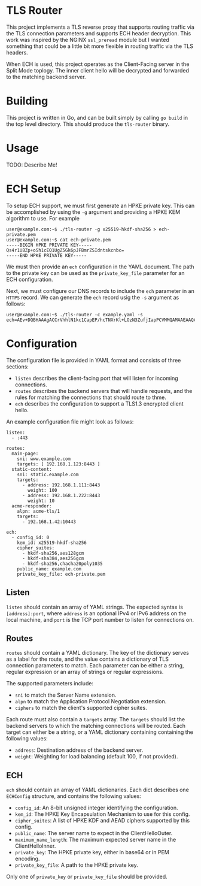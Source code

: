# TLS Router
This project implements a TLS reverse proxy that supports routing traffic via
the TLS connection parameters and supports ECH header decryption. This work was
inspired by the NGINX `ssl_preread` module but I wanted something that could be
a little bit more flexible in routing traffic via the TLS headers.

When ECH is used, this project operates as the Client-Facing server in the Split
Mode toplogy. The inner client hello will be decrypted and forwarded to the
matching backend server.

# Building
This project is written in Go, and can be built simply by calling `go build` in
the top level directory. This should produce the `tls-router` binary.

# Usage
TODO: Describe Me!

# ECH Setup

To setup ECH support, we must first generate an HPKE private key. This can be
accomplished by using the `-g` argument and providing a HPKE KEM algorithm to
use. For example
```
user@example.com:~$ ./tls-router -g x25519-hkdf-sha256 > ech-private.pem
user@example.com:~$ cat ech-private.pem
-----BEGIN HPKE PRIVATE KEY-----
Qs4r1UBZp+oSh1cEQ1UgZ5Gk6pJFBmrZSIdntskcnbc=
-----END HPKE PRIVATE KEY-----
```

We must then provide an `ech` configuration in the YAML document. The path to
the private key can be used as the `private_key_file` parameter for an ECH
configuration.

Next, we must configure our DNS records to include the `ech` parameter in an
`HTTPS` record. We can generate the `ech` record usig the `-s` argument as
follows:
```
user@example.com:~$ ./tls-router -c example.yaml -s
ech=AEv+DQBHAAAgACCrVhhlN1kc1CapEP/hcTNXrKl+LOzN3ZufjIapPCVMMQAMAAEAAQACAAIAAQADABBlY2gubWFuYXdvbGYubmV0AAA=
```

# Configuration

The configuration file is provided in YAML format and consists of three
sections:
 - `listen` describes the client-facing port that will listen for incoming
   connections.
 - `routes` describes the backend servers that will handle requests, and the
   rules for matching the connections that should route to thme.
 - `ech` describes the configuration to support a TLS1.3 encrypted client hello.

An example configuration file might look as follows:

```
listen:
  - :443

routes:
  main-page:
    sni: www.example.com
    targets: [ 192.168.1.123:8443 ]
  static-content:
    sni: static.example.com
    targets:
      - address: 192.168.1.111:8443
        weight: 100
      - address: 192.168.1.222:8443
        weight: 10
  acme-responder:
    alpn: acme-tls/1
    targets:
      - 192.168.1.42:10443

ech:
  - config_id: 0
    kem_id: x25519-hkdf-sha256
    cipher_suites:
      - hkdf-sha256,aes128gcm
      - hkdf-sha384,aes256gcm
      - hkdf-sha256,chacha20poly1035
    public_name: example.com
    private_key_file: ech-private.pem
```

## Listen

`listen` should contain an array of YAML strings. The expected syntax is
`[address]:port`, where `address` is an optional IPv4 or IPv6 address on the
local machine, and `port` is the TCP port number to listen for connections on.

## Routes
`routes` should contain a YAML dictionary. The key of the dictionary serves as
a label for the route, and the value contains a dictionary of TLS connection
parameters to match. Each parameter can be either a string, regular expression
or an array of strings or regular expressions.

The supported parameters include:
 - `sni` to match the Server Name extension.
 - `alpn` to match the Application Protocol Negotiation extension.
 - `ciphers` to match the client's supported cipher suites.

Each route must also contain a `targets` array. The `targets` should list the
backend servers to which the matching connections will be routed. Each target
can either be a string, or a YAML dictionary containing containing the following
values:
 - `address`: Destination address of the backend server.
 - `weight`: Weighting for load balancing (default 100, if not provided).

## ECH
`ech` should contain an array of YAML dictionaries. Each dict describes one
`ECHConfig` structure, and contains the following values:
 - `config_id`: An 8-bit unsigned integer identifying the configuration.
 - `kem_id`: The HPKE Key Encapsulation Mechanism to use for this config.
 - `cipher_suites`: A list of HPKE KDF and AEAD ciphers supported by this config. 
 - `public_name`: The server name to expect in the ClientHelloOuter.
 - `maximum_name_length`: The maximum expected server name in the ClientHelloInner.
 - `private_key`: The HPKE private key, either in base64 or in PEM encoding.
 - `private_key_file`: A path to the HPKE private key.

Only one of `private_key` or `private_key_file` should be provided.
